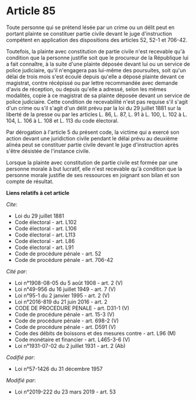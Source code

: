 # Article 85

Toute personne qui se prétend lésée par un crime ou un délit peut en portant plainte se constituer partie civile devant le
juge d'instruction compétent en application des dispositions des articles 52, 52-1 et 706-42.

Toutefois, la plainte avec constitution de partie civile n'est recevable qu'à condition que la personne justifie soit que le
procureur de la République lui a fait connaître, à la suite d'une plainte déposée devant lui ou un service de police
judiciaire, qu'il n'engagera pas lui-même des poursuites, soit qu'un délai de trois mois s'est écoulé depuis qu'elle a déposé
plainte devant ce magistrat, contre récépissé ou par lettre recommandée avec demande d'avis de réception, ou depuis qu'elle a
adressé, selon les mêmes modalités, copie à ce magistrat de sa plainte déposée devant un service de police judiciaire. Cette
condition de recevabilité n'est pas requise s'il s'agit d'un crime ou s'il s'agit d'un délit prévu par la loi du 29 juillet
1881 sur la liberté de la presse ou par les articles L. 86, L. 87, L. 91 à L. 100, L. 102 à L. 104, L. 106 à L. 108 et L. 113
du code électoral.

Par dérogation à l'article 5 du présent code, la victime qui a exercé son action devant une juridiction civile pendant le
délai prévu au deuxième alinéa peut se constituer partie civile devant le juge d'instruction après s'être désistée de
l'instance civile.

Lorsque la plainte avec constitution de partie civile est formée par une personne morale à but lucratif, elle n'est recevable
qu'à condition que la personne morale justifie de ses ressources en joignant son bilan et son compte de résultat.

**Liens relatifs à cet article**

_Cite_:

  - Loi du 29 juillet 1881
  - Code électoral - art. L102
  - Code électoral - art. L106
  - Code électoral - art. L113
  - Code électoral - art. L86
  - Code électoral - art. L91
  - Code de procédure pénale - art. 52
  - Code de procédure pénale - art. 706-42

_Cité par_:

  - Loi n°1908-08-05 du 5 août 1908 - art. 2 (V)
  - Loi n°49-956 du 16 juillet 1949 - art. 7 (V)
  - Loi n°95-1 du 2 janvier 1995 - art. 2 (V)
  - Loi n°2016-819 du 21 juin 2016 - art. 2
  - CODE DE PROCEDURE PENALE - art. D31-1 (V)
  - Code de procédure pénale - art. 15-3 (V)
  - Code de procédure pénale - art. 698-2 (V)
  - Code de procédure pénale - art. D591 (V)
  - Code des débits de boissons et des mesures contre  - art. L96 (M)
  - Code monétaire et financier - art. L465-3-6 (V)
  - Loi n°1931-07-02 du 2 juillet 1931 - art. 2 (Ab)

_Codifié par_:

  - Loi n°57-1426 du 31 décembre 1957

_Modifié par_:

  - Loi n°2019-222 du 23 mars 2019 - art. 53
